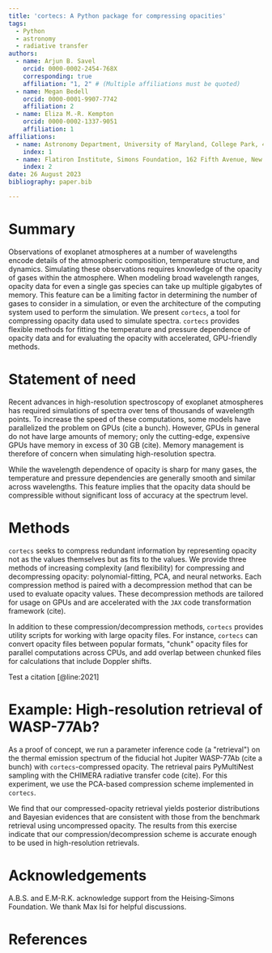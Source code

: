 ```yaml
---
title: 'cortecs: A Python package for compressing opacities'
tags:
  - Python
  - astronomy
  - radiative transfer
authors:
  - name: Arjun B. Savel
    orcid: 0000-0002-2454-768X
    corresponding: true
    affiliation: "1, 2" # (Multiple affiliations must be quoted)
  - name: Megan Bedell
    orcid: 0000-0001-9907-7742
    affiliation: 2
  - name: Eliza M.-R. Kempton
    orcid: 0000-0002-1337-9051
    affiliation: 1
affiliations:
  - name: Astronomy Department, University of Maryland, College Park, 4296 Stadium Dr., College Park, MD 207842 USA
    index: 1
  - name: Flatiron Institute, Simons Foundation, 162 Fifth Avenue, New York, NY 10010, USA
    index: 2
date: 26 August 2023
bibliography: paper.bib

---
```


# Summary

Observations of exoplanet atmospheres at a number of wavelengths encode details of the atmospheric
composition, temperature structure, and dynamics. Simulating these observations requires knowledge
of the opacity of gases within the atmosphere. When modeling broad wavelength ranges, opacity data for
even a single gas species can take up multiple gigabytes of memory. This feature can be a limiting
factor in determining the number of gases to consider in a simulation, or even the architecture of
the computing system used to perform the simulation. We present `cortecs`, a tool for compressing
opacity data used to simulate spectra. `cortecs` provides flexible methods for fitting the
temperature and pressure dependence of opacity data and for evaluating the opacity with accelerated,
GPU-friendly methods.

# Statement of need
Recent advances in high-resolution spectroscopy of exoplanet atmospheres has required simulations of spectra over
tens of thousands of wavelength points. To increase the speed of these computations, some models have parallelized
the problem on GPUs (cite a bunch). However, GPUs in general do not have large amounts of memory; only the cutting-edge,
expensive GPUs have memory in excess of 30 GB (cite). Memory management is therefore of concern when simulating
high-resolution spectra.

While the wavelength dependence of opacity is sharp for many gases, the temperature and pressure dependencies are generally smooth and
similar across wavelengths. This feature implies that the opacity data should be compressible without significant loss of
accuracy at the spectrum level.


# Methods
`cortecs` seeks to compress redundant information by representing opacity not as the
values themselves but as fits to the values. We provide three methods of increasing complexity (and flexibility) for
compressing and decompressing opacity: polynomial-fitting, PCA, and neural networks. Each compression method is paired
with a decompression method that can be used to evaluate opacity values. These decompression methods are tailored
for usage on GPUs and are accelerated with the `JAX` code transformation framework (cite).

In addition to these compression/decompression methods, `cortecs` provides utility scripts for working with large opacity files.
For instance, `cortecs` can convert opacity files between popular formats, "chunk" opacity files for parallel
computations across CPUs, and add overlap between chunked files for calculations that include Doppler shifts.

Test a citation [@line:2021]

# Example: High-resolution retrieval of WASP-77Ab?
As a proof of concept, we run a parameter inference code (a "retrieval") on the thermal emission spectrum of the
fiducial hot Jupiter WASP-77Ab (cite a bunch) with `cortecs`-compressed opacity. The retrieval pairs PyMultiNest sampling
with the CHIMERA radiative transfer code (cite). For this experiment, we use the PCA-based compression scheme implemented
in `cortecs`.

We find that our compressed-opacity retrieval yields posterior distributions and Bayesian evidences that are consistent with those from the benchmark
retrieval using uncompressed opacity. The results from this exercise indicate that our compression/decompression scheme
is accurate enough to be used in high-resolution retrievals.


# Acknowledgements

A.B.S. and E.M-R.K. acknowledge support from the Heising-Simons Foundation. We thank Max Isi for helpful discussions.

# References
